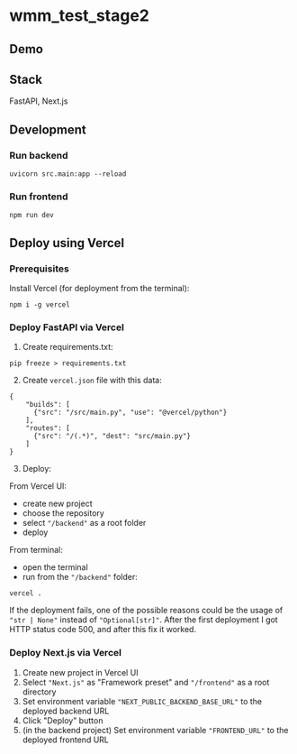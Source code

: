 # wmm_test_stage2
## Demo

## Stack
FastAPI, Next.js

## Development
### Run backend
```
uvicorn src.main:app --reload
```

### Run frontend
```
npm run dev
```

## Deploy using Vercel
### Prerequisites
Install Vercel (for deployment from the terminal):
```
npm i -g vercel
```

### Deploy FastAPI via Vercel
1. Create requirements.txt:
```
pip freeze > requirements.txt
```
2. Create `vercel.json` file with this data:
```
{
    "builds": [
      {"src": "/src/main.py", "use": "@vercel/python"}
    ],
    "routes": [
      {"src": "/(.*)", "dest": "src/main.py"}
    ]
}
```
3. Deploy:

From Vercel UI:
- create new project
- choose the repository
- select `"/backend"` as a root folder
- deploy

From terminal:
- open the terminal
- run from the `"/backend"` folder:
```
vercel .
```

If the deployment fails, one of the possible reasons could be the usage of `"str | None"` instead of `"Optional[str]"`. After the first deployment I got HTTP status code 500, and after this fix it worked.


### Deploy Next.js via Vercel
1. Create new project in Vercel UI
2. Select `"Next.js"` as "Framework preset" and `"/frontend"` as a root directory
3. Set environment variable `"NEXT_PUBLIC_BACKEND_BASE_URL"` to the deployed backend URL
4. Click "Deploy" button
5. (in the backend project) Set environment variable `"FRONTEND_URL"` to the deployed frontend URL
